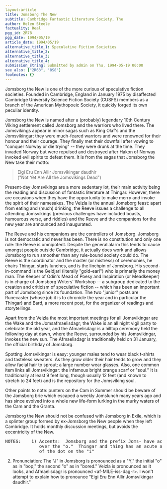 ```yaml
---
layout:article
title: Jomsborg The New
subtitle: Cambridge Fantastic Literature Society, The
author: Helen Steele
factuality: Real
pgg_id: 2R78
pgg_date: 1994/05/19
article_date: 1994/05/19
alternative_title_1: Speculative Fiction Societies
alternative_title_2: 
alternative_title_3: 
alternative_title_4: 
submission_string: Submitted by admin on Thu, 1994-05-19 00:00
see_also: ["2R63", "8S8"]
footnotes: {}
---
```

<div>
<p>Jomsborg the New is one of the more curious of speculative fiction societies. Founded in Cambridge, England in January 1975 by disaffected Cambridge University Science Fiction Society (CUSFS) members as a branch of the American Mythopoeic Society, it quickly forged its own peculiar identity.</p>
<p>Jomsborg the New is named after a (probably) legendary 10th Century Viking settlement called Jomsborg and the warriors who lived there. The Jomsvikings appear in minor sagas such as King Olaf's and the Jomsvikingar; they were much-feared warriors and were renowned for their honour and their courage. They finally met their downfall after vowing to "conquer Norway or die trying" -- they were drunk at the time. They invaded Norway but were repulsed and destroyed after Hakon of Norway invoked evil spirits to defeat them. It is from the sagas that Jomsborg the New take their motto:</p>
<blockquote>Eigi Eru Enn Allir Jomsvikingar daudhir<br>
("Not Yet Are All the Jomsvikings Dead")</blockquote>
<p>Present-day Jomsvikings are a more sedentary lot, their main activity being the reading and discussion of fantastic literature at Thingar. However, there are occasions when they have the opportunity to make merry and invoke the spirit of their namesakes. The Veizla is the annual Jomsborg feast: apart from eating and (much) drinking, the Reeve issues a challenge to all attending Jomsvikings (previous challenges have included boasts, humourous verse, and riddles) and the Reeve and the companions for the new year are announced and inaugurated.</p>
<p>The Reeve and his companions are the controllers of Jomsborg. Jomsborg is not democratic and never has been. There is no constitution and only one rule: the Reeve is omnipotent. Despite the general alarm this tends to cause amongst people outside Cambridge, it actually does work and allows Jomsborg to run smoother than any rule-bound society could do. The Reeve is the coordinator and the master (or mistress) of ceremonies, he chairs Thingar, starts lunches, and is the linchpin of Jomsborg. His second-in-command is the Geldjarl (literally "gold-earl") who is primarily the money man. The Keeper of Odin's Mead of Poesy and Inspiration (or Meadkeeper) is in charge of Jomsborg Writers' Workshop -- a subgroup dedicated to the creation and criticism of speculative fiction -- which has been an important part of Jomsborg since its foundation. The two "junior" posts are Runecaster (whose job it is to chronicle the year and in particular the Thingar) and Bard, a more recent post, for the organizer of readings and storytellings.</p>
<p>Apart from the Veizla the most important meetings for all Jomsvikingar are the Wake and the Jomsafmaelisdagr; the Wake is an all night vigil party to celebrate the old year, and the Afmaelisdagr is a hilltop ceremony held the following day at dawn, where the Reeve, surrounded by his Jomsvikingar, invokes the new sun. The Afmaelisdagr is traditionally held on 31 January, the official birthday of Jomsborg.</p>
<p>Spotting Jomsvikingar is easy: younger males tend to wear black t-shirts and tasteless sweaters. As they grow older their hair tends to grow and they allow facial hair to sprout; a large number wear glasses. Also, one common item links all Jomsvikingar: the infamous bright orange scarf or "soul." It is traditionally at least 9 feet long, though usually 12 feet (and known to stretch to 24 feet) and is the repository for the Jomsviking soul.</p>
<p>Other points to note: punters on the Cam in Summer should be beware of the Jomsborg brie which escaped a weekly Jomslunch many years ago and has since evolved into a whole new life-form lurking in the murky waters of the Cam and the Granta.</p>
<p>Jomsborg the New should not be confused with Jomsborg in Exile, which is a splinter group formed by ex-Jomsborg the New people when they left Cambridge. It holds monthly discussion meetings, but avoids the eccentricity of the New.</p>
<pre>
NOTES:    1) Accents:  Jomsborg and the prefix Joms- have acute accents
             over the "o."  Thingar and thing has an acute accent instead
             of the dot on the "i"
</pre>
<ol>
<li value="2">Pronunciation: The "J" in Jomsborg is pronounced as a "Y," the initial "o" as in "bop," the second "o" as in "bored." Veizla is pronounced as it looks, and Afmaelisdagr is pronounced &lt;af-MILE-iss-dag-r&gt;. I won't attempt to explain how to pronounce "Eigi Eru Enn Allir Jomsvikingar daudhir."</li>
</ol>
</div>
